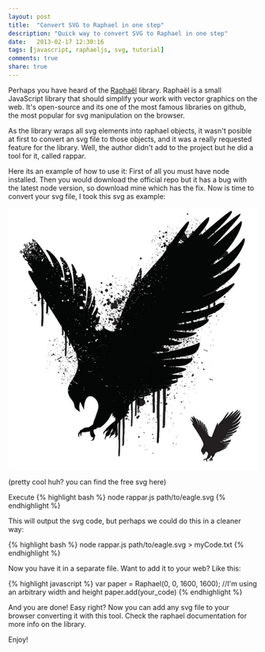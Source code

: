 ```yaml
---
layout: post
title:  "Convert SVG to Raphael in one step"
description: "Quick way to convert SVG to Raphael in one step"
date:   2013-02-17 12:30:16
tags: [javascript, raphaeljs, svg, tutorial]
comments: true
share: true
---
```


Perhaps you have heard of the [Raphaël](raphaeljs.com) library. Raphaël is a small JavaScript library that should simplify your work with vector graphics on the web. It's open-source and its one of the most famous libraries on github, the most popular for svg manipulation on the browser.

As the library wraps all svg elements into raphael objects, it wasn't posible at first to convert an svg file to those objects, and it was a really requested feature for the library.
Well, the author didn't add to the project but he did a tool for it, called rappar.

Here its an example of how to use it:
First of all you must have node installed.
Then you would download the official repo but it has a bug with the latest node version, so download mine which has the fix.
Now is time to convert your svg file, I took this svg as example:

<img src="/blog/images/eagle.jpg"/>

(pretty cool huh? you can find the free svg here)

Execute
{% highlight bash %}
node rappar.js path/to/eagle.svg
{% endhighlight %}

This will output the svg code, but perhaps we could do this in a cleaner way:

{% highlight bash %}
node rappar.js path/to/eagle.svg > myCode.txt
{% endhighlight %}

Now you have it in a separate file. Want to add it to your web? Like this:

{% highlight javascript %}
var paper = Raphael(0, 0, 1600, 1600); //I'm using an arbitrary width and height
paper.add(your_code)
{% endhighlight %}

And you are done! Easy right? Now you can add any svg file to your browser converting it with this tool. Check the raphael documentation for more info on the library.

Enjoy!